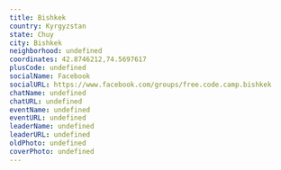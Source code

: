 ```yaml
---
title: Bishkek
country: Kyrgyzstan
state: Chuy
city: Bishkek
neighborhood: undefined
coordinates: 42.8746212,74.5697617
plusCode: undefined
socialName: Facebook
socialURL: https://www.facebook.com/groups/free.code.camp.bishkek
chatName: undefined
chatURL: undefined
eventName: undefined
eventURL: undefined
leaderName: undefined
leaderURL: undefined
oldPhoto: undefined
coverPhoto: undefined
---
```


